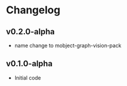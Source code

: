 # Changelog

## v0.2.0-alpha

- name change to mobject-graph-vision-pack

## v0.1.0-alpha

- Initial code
